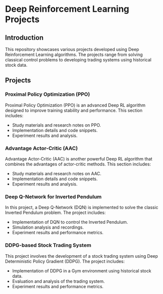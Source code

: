 # Deep Reinforcement Learning Projects

## Introduction

This repository showcases various projects developed using Deep Reinforcement Learning algorithms. The projects range from solving classical control problems to developing trading systems using historical stock data.

## Projects

### Proximal Policy Optimization (PPO)

Proximal Policy Optimization (PPO) is an advanced Deep RL algorithm designed to improve training stability and performance. This section includes:

- Study materials and research notes on PPO.
- Implementation details and code snippets.
- Experiment results and analysis.

### Advantage Actor-Critic (AAC)

Advantage Actor-Critic (AAC) is another powerful Deep RL algorithm that combines the advantages of actor-critic methods. This section includes:

- Study materials and research notes on AAC.
- Implementation details and code snippets.
- Experiment results and analysis.

### Deep Q-Network for Inverted Pendulum

In this project, a Deep Q-Network (DQN) is implemented to solve the classic Inverted Pendulum problem. The project includes:

- Implementation of DQN to control the Inverted Pendulum.
- Simulation analysis and recordings.
- Experiment results and performance metrics.

### DDPG-based Stock Trading System

This project involves the development of a stock trading system using Deep Deterministic Policy Gradient (DDPG). The project includes:

- Implementation of DDPG in a Gym environment using historical stock data.
- Evaluation and analysis of the trading system.
- Experiment results and performance metrics.

